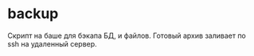 # backup
Скрипт на баше для бэкапа БД, и файлов. Готовый архив заливает по ssh на удаленный сервер.
